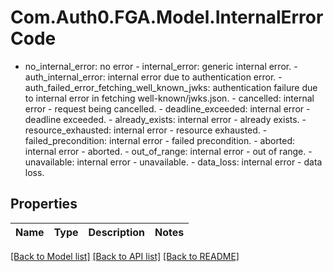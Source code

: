 # Com.Auth0.FGA.Model.InternalErrorCode
- no_internal_error: no error  - internal_error: generic internal error.  - auth_internal_error: internal error due to authentication error.  - auth_failed_error_fetching_well_known_jwks: authentication failure due to internal error in fetching well-known/jwks.json.  - cancelled: internal error - request being cancelled.  - deadline_exceeded: internal error - deadline exceeded.  - already_exists: internal error - already exists.  - resource_exhausted: internal error - resource exhausted.  - failed_precondition: internal error - failed precondition.  - aborted: internal error - aborted.  - out_of_range: internal error - out of range.  - unavailable: internal error - unavailable.  - data_loss: internal error - data loss.

## Properties

Name | Type | Description | Notes
------------ | ------------- | ------------- | -------------

[[Back to Model list]](../README.md#models) [[Back to API list]](../README.md#api-endpoints) [[Back to README]](../README.md)

